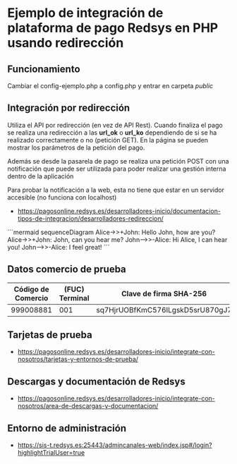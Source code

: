 # Ejemplo de integración de plataforma de pago Redsys en PHP usando redirección

## Funcionamiento

Cambiar el config-ejemplo.php a config.php y entrar en carpeta *public*

## Integración por redirección

Utiliza el API por redirección (en vez de API Rest). Cuando finaliza el pago se realiza una redirección
a las **url_ok** o **url_ko** dependiendo de si se ha realizado correctamente o no (petición GET). En la página se pueden mostrar 
los parámetros de la petición del pago.

Además se desde la pasarela de pago se realiza una petición POST con una notificación que puede ser utilizada 
para poder realizar una gestión interna dentro de la aplicación

Para probar la notificación a la web, esta no tiene que estar en un servidor accesible (no funciona con localhost)

- https://pagosonline.redsys.es/desarrolladores-inicio/documentacion-tipos-de-integracion/desarrolladores-redireccion/

´´´mermaid
    sequenceDiagram
    Alice->>+John: Hello John, how are you?
    Alice->>+John: John, can you hear me?
    John-->>-Alice: Hi Alice, I can hear you!
    John-->>-Alice: I feel great!
´´´

## Datos comercio de prueba

| Código de Comercio |  (FUC)	Terminal	|  Clave de firma SHA-256           |
|--------------------|------------------|-----------------------------------|
| 999008881          |     	 001        | sq7HjrUOBfKmC576ILgskD5srU870gJ7  |


## Tarjetas de prueba

- https://pagosonline.redsys.es/desarrolladores-inicio/integrate-con-nosotros/tarjetas-y-entornos-de-prueba/

## Descargas y documentación de Redsys

- https://pagosonline.redsys.es/desarrolladores-inicio/integrate-con-nosotros/area-de-descargas-y-documentacion/


## Entorno de administración

- https://sis-t.redsys.es:25443/admincanales-web/index.jsp#/login?highlightTrialUser=true

